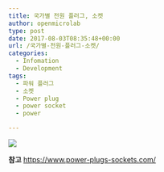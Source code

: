 ```yaml
---
title: 국가별 전원 플러그, 소켓
author: openmicrolab
type: post
date: 2017-08-03T08:35:48+00:00
url: /국가별-전원-플러그-소켓/
categories:
  - Infomation
  - Development
tags:
  - 파워 플러그
  - 소켓
  - Power plug
  - power socket
  - power

---
```

<img class="aligncenter" src="https://www.power-plugs-sockets.com/wp-content/plugins/power-plugs-sockets/img/power-plugs-sockets-of-the-world.gif" />

**참고** <a href="https://www.power-plugs-sockets.com/" target="_blank" rel="noopener noreferrer">https://www.power-plugs-sockets.com/</a>